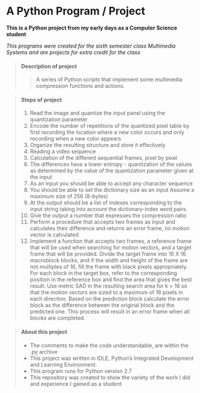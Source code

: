 # A Python Program / Project

**This is a Python project from my early days as a Computer Science student**

_This programs were created for the sixth semester class Multimedia Systems
and are projects for extra credit for the class_

> #### Description of project
>
>>A series of Python scripts that implement some multimedia compression functions and actions.
>

> #### Steps of project
>
> 1. Read the image and quantize the input panel using the quantization parameter
> 2. Εncode the number of repetitions of the quantized pixel table by first recording the location where a new color occurs and only recording when a new color appears
> 3. Οrganize the resulting structure and store it effectively
> 4. Reading a video sequence
> 5. Calculation of the different sequential frames, pixel by pixel
> 6. The differences have a lower entropy - quantization of the values as determined by the value of the quantization parameter given at the input
> 7. As an input you should be able to accept any character sequence
> 8. You should be able to set the dictionary size as an input Assume a maximum size of 256 (8-bytes)
> 9. At the output should be a list of indexes corresponding to the input string taking into account the dictionary-index word pairs.
> 10. Give the output a number that expresses the compression ratio
> 11. Perform a procedure that accepts two frames as input and calculates their difference and returns an error frame, no motion vector is calculated
> 12. Implement a function that accepts two frames, a reference frame that will be used when searching for motion vectors, and a target frame that will be provided. Divide the target frame into 16 X 16 macroblock blocks, and if the width and height of the frame are not multiples of 16, fill the frame with black pixels appropriately. For each block in the target box, refer to the corresponding position in the reference box and find the area that gives the best result. Use metric SAD in the resulting search area for k = 16 so that the motion vectors are sized to a maximum of 16 pixels in each direction. Based on the prediction block calculate the error block as the difference between the original block and the predicted one. This process will result in an error frame when all blocks are completed.

> #### About this project
>
> - The comments to make the code understandable, are within the .py archive
> - This project was written in IDLE, Python’s Integrated Development and Learning Environment.
> - This program runs for Python version 2.7
> - This repository was created to show the variety of the work I did and experience I gained as a student
>

